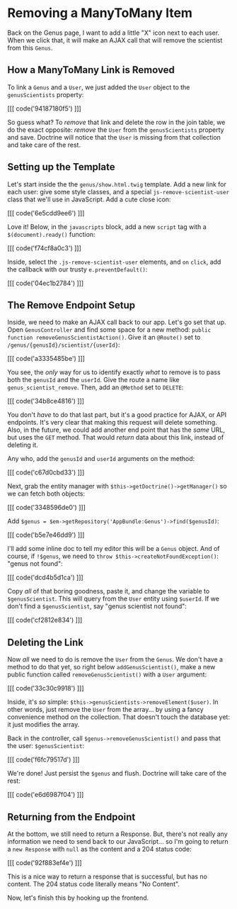 # Removing a ManyToMany Item

Back on the Genus page, I want to add a little "X" icon next to each user. When
we click that, it will make an AJAX call that will remove the scientist from
this `Genus`.

## How a ManyToMany Link is Removed

To link a `Genus` and a `User`, we just added the `User` object to the `genusScientists`
property:

[[[ code('94187180f5') ]]]

So guess what? To *remove* that link and delete the row in the join table, we do
the exact opposite: *remove* the `User` from the `genusScientists` property and
save. Doctrine will notice that the `User` is missing from that collection and
take care of the rest.

## Setting up the Template

Let's start inside the the `genus/show.html.twig` template. Add a new link for
each user: give some style classes, and a special `js-remove-scientist-user`
class that we'll use in JavaScript. Add a cute close icon:

[[[ code('6e5cdd9ee6') ]]]

Love it! Below, in the `javascripts` block, add a new `script` tag with a
`$(document).ready()` function:

[[[ code('f74cf8a0c3') ]]]

Inside, select the `.js-remove-scientist-user` elements, and `on` `click`,
add the callback with our trusty `e.preventDefault()`:

[[[ code('04ec1b2784') ]]]

## The Remove Endpoint Setup

Inside, we need to make an AJAX call back to our app. Let's go set that up.
Open `GenusController` and find some space for a new method:
`public function removeGenusScientistAction()`. Give it an `@Route()` set to
`/genus/{genusId}/scientist/{userId}`:

[[[ code('a3335485be') ]]]

You see, the *only* way for us to identify exactly *what* to remove is to pass both
the `genusId` and the `userId`. Give the route a name like `genus_scientist_remove`.
Then, add an `@Method` set to `DELETE`:

[[[ code('34b8ce4816') ]]]

You don't *have* to do that last part, but it's a good practice for AJAX, or API
endpoints. It's very clear that making this request will delete something. Also,
in the future, we could add another end point that has the *same* URL, but uses
the `GET` method. That would *return* data about this link, instead of deleting it.

Any who, add the `genusId` and `userId` arguments on the method:

[[[ code('c67d0cbd33') ]]]

Next, grab the entity manager with `$this->getDoctrine()->getManager()` so we can
fetch both objects:

[[[ code('3348596de0') ]]]

Add `$genus = $em->getRepository('AppBundle:Genus')->find($genusId)`:

[[[ code('b5e7e46dd9') ]]]

I'll add some inline doc to tell my editor this will be a `Genus` object. And of
course, if `!$genus`, we need to `throw $this->createNotFoundException()`: "genus
not found":

[[[ code('dcd4b5d1ca') ]]]

Copy *all* of that boring goodness, paste it, and change the variable to `$genusScientist`.
This will query from the `User` entity using `$userId`. If we don't find a `$genusScientist`,
say "genus scientist not found":

[[[ code('cf2812e834') ]]]

## Deleting the Link

Now *all* we need to do is remove the `User` from the `Genus`. We don't have a method
to do that yet, so right below `addGenusScientist()`, make a new public function
called `removeGenusScientist()` with a `User` argument:

[[[ code('33c30c9918') ]]]

Inside, it's *so* simple: `$this->genusScientists->removeElement($user)`. In other
words, just remove the `User` from the array... by using a fancy convenience method
on the collection. That doesn't touch the database yet: it just modifies the array.

Back in the controller, call `$genus->removeGenusScientist()` and pass that the
user: `$genusScientist`:

[[[ code('f6fc79517d') ]]]

We're done! Just persist the `$genus` and flush. Doctrine will take care of the
rest:

[[[ code('e6d6987f04') ]]]

## Returning from the Endpoint

At the bottom, we still need to return a Response. But, there's not really any information
we need to send back to our JavaScript... so I'm going to return a `new Response`
with `null` as the content and a 204 status code:

[[[ code('92f883ef4e') ]]]

This is a nice way to return a response that is successful, but has no content.
The 204 status code literally means "No Content".

Now, let's finish this by hooking up the frontend.
